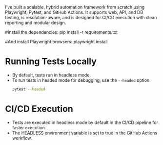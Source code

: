 I’ve built a scalable, hybrid automation framework from scratch using Playwright, Pytest, and GitHub Actions. It supports web, API, and DB testing, is resolution-aware, and is designed for CI/CD execution with clean reporting and modular design.

#Install the dependencies:
pip install -r requirements.txt

#And install Playwright browsers:
playwright install

# Running Tests Locally
- By default, tests run in headless mode.
- To run tests in headed mode for debugging, use the `--headed` option:
  ```bash
  pytest --headed

# CI/CD Execution
- Tests are executed in headless mode by default in the CI/CD pipeline for faster execution.
- The HEADLESS environment variable is set to true in the GitHub Actions workflow.
